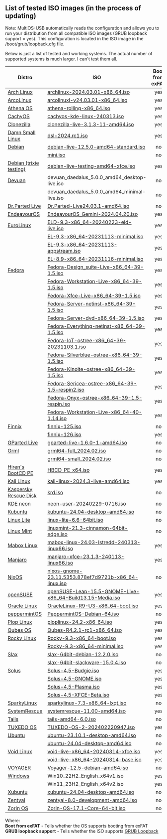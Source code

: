 ## List of tested ISO images (in the process of updating)
Note: MultiOS-USB automatically reads the configuration and allows you to run your distribution from all compatible ISO images (GRUB loopback support = yes). This configuration is located in the ISO image in the /boot/grub/loopback.cfg file.  

Below is just a list of tested and working systems. The actual number of supported systems is much larger. I can't test them all.

| Distro | ISO | Boot from exFAT | GRUB loopback support | Secure Boot support | SB from |
|---|---|:---:|:---:|:---:|---|
| [Arch Linux](https://archlinux.org) | [archlinux-2024.03.01-x86_64.iso](https://archlinux.mirrors.ovh.net/archlinux/iso/latest/archlinux-2024.03.01-x86_64.iso) | yes | yes | no | - |
| [ArcoLinux](https://www.arcolinux.info) | [arcolinuxl-v24.03.01-x86_64.iso](https://downloads.sourceforge.net/arcolinux/arcolinuxl-v24.03.01-x86_64.iso) | yes | yes | no | - |
| [Athena OS](https://athenaos.org) | [athena-rolling-x86_64.iso](https://sourceforge.net/projects/athena-iso/files/v23.11/athena-rolling-x86_64.iso) | yes | [no](../config/athenaos) | no | - |
| [CachyOS](https://cachyos.org) | [cachyos-kde-linux-240313.iso](https://cdn.cachyos.org/ISO/kde/240313/cachyos-kde-linux-240313.iso) | yes | yes | no | - |
| [Clonezilla](https://clonezilla.org) | [clonezilla-live-3.1.3-11-amd64.iso](https://downloads.sourceforge.net/clonezilla/clonezilla-live-3.1.3-11-amd64.iso) | yes | [no](../config/clonezilla) | yes | Debian |
| [Damn Small Linux](https://damnsmalllinux.org) | [dsl-2024.rc1.iso](https://damnsmalllinux.org/download/dsl-2024.rc1.iso) | yes | [no](../config/damnsmalllinux) | no | - |
| [Debian](https://www.debian.org) | [debian-live-12.5.0-amd64-standard.iso](https://cdimage.debian.org/debian-cd/current-live/amd64/iso-hybrid/debian-live-12.5.0-amd64-standard.iso) | no | yes | yes | Debian |
|  | [mini.iso](https://cdimage.debian.org/debian/dists/stable/main/installer-amd64/current/images/netboot/mini.iso) | no | [no](../config/debian) | yes | Debian |
| [Debian (trixie testing)](https://cdimage.debian.org/cdimage/weekly-live-builds/amd64/iso-hybrid/) | [debian-live-testing-amd64-xfce.iso](https://cdimage.debian.org/cdimage/weekly-live-builds/amd64/iso-hybrid/debian-live-testing-amd64-xfce.iso) | yes | yes | yes | Debian |
| [Devuan](https://www.devuan.org) | devuan_daedalus_5.0.0_amd64_desktop-live.iso | no | [no](../config/devuan) | yes | Debian |
|  | devuan_daedalus_5.0.0_amd64_minimal-live.iso | no | [no](../config/devuan) | yes | Debian |
| [Dr.Parted Live](https://dr-parted-live.sourceforge.io) | [Dr.Parted-Live24.03.1-amd64.iso](https://sourceforge.net/projects/dr-parted-live/files/Download/Dr.Parted-Live24.03.1-amd64.iso) | no | no | yes | Debian |
| [EndeavourOS](https://endeavouros.com) | [EndeavourOS_Gemini-2024.04.20.iso](https://mirror.alpix.eu/endeavouros/iso/EndeavourOS_Gemini-2024.04.20.iso) | yes | [no](../config/endeavourOS) | no | - |
| [EuroLinux](https://euro-linux.com) | [ELD-9.3-x86_64-20240223-eld-live.iso](https://dn.euro-linux.com/ELD-9.3-x86_64-20240223-eld-live.iso) | yes | [no](../config/euroLinux) | yes | RedHat |
|  | [EL-9.3-x86_64-20231113-minimal.iso](https://dn.euro-linux.com/EL-9.3-x86_64-20231113-minimal.iso) | yes | [no](../config/euroLinux) | no | - |
|  | [EL-9.3-x86_64-20231113-appstream.iso](https://dn.euro-linux.com/EL-9.3-x86_64-20231113-appstream.iso) | yes | [no](../config/euroLinux) | no | - |
|  | [EL-8.9-x86_64-20231116-minimal.iso](https://dn.euro-linux.com/EL-8.9-x86_64-20231116-minimal.iso) | yes | [no](../config/euroLinux) | no | - |
| [Fedora](https://fedoraproject.org) | [Fedora-Design_suite-Live-x86_64-39-1.5.iso](https://download.fedoraproject.org/pub/alt/releases/39/Labs/x86_64/iso/Fedora-Design_suite-Live-x86_64-39-1.5.iso) | yes | [no](../config/fedora) | yes | Fedora |
|  | [Fedora-Workstation-Live-x86_64-39-1.5.iso](https://download.fedoraproject.org/pub/fedora/linux/releases/39/Workstation/x86_64/iso/Fedora-Workstation-Live-x86_64-39-1.5.iso) | yes | [no](../config/fedora) | yes | Fedora |
|  | [Fedora-Xfce-Live-x86_64-39-1.5.iso](https://download.fedoraproject.org/pub/fedora/linux/releases/39/Spins/x86_64/iso/Fedora-Xfce-Live-x86_64-39-1.5.iso) | yes | [no](../config/fedora) | yes | Fedora |
|  | [Fedora-Server-netinst-x86_64-39-1.5.iso](https://download.fedoraproject.org/pub/fedora/linux/releases/39/Server/x86_64/iso/Fedora-Server-netinst-x86_64-39-1.5.iso) | yes | [no](../config/fedora) | yes | Fedora |
|  | [Fedora-Server-dvd-x86_64-39-1.5.iso](https://download.fedoraproject.org/pub/fedora/linux/releases/39/Server/x86_64/iso/Fedora-Server-dvd-x86_64-39-1.5.iso) | yes | [no](../config/fedora) | yes | Fedora |
|  | [Fedora-Everything-netinst-x86_64-39-1.5.iso](https://download.fedoraproject.org/pub/fedora/linux/releases/39/Everything/x86_64/iso/Fedora-Everything-netinst-x86_64-39-1.5.iso) | yes | [no](../config/fedora) | yes | Fedora |
|  | [Fedora-IoT-ostree-x86_64-39-20231103.1.iso](https://download.fedoraproject.org/pub/alt/iot/39/IoT/x86_64/iso/Fedora-IoT-ostree-x86_64-39-20231103.1.iso) | yes | [no](../config/fedora) | yes | Fedora |
|  | [Fedora-Silverblue-ostree-x86_64-39-1.5.iso](https://download.fedoraproject.org/pub/fedora/linux/releases/39/Silverblue/x86_64/iso/Fedora-Silverblue-ostree-x86_64-39-1.5.iso) | yes | [no](../config/fedora) | yes | Fedora |
|  | [Fedora-Kinoite-ostree-x86_64-39-1.5.iso](https://download.fedoraproject.org/pub/fedora/linux/releases/39/Kinoite/x86_64/iso/Fedora-Kinoite-ostree-x86_64-39-1.5.iso) | yes | [no](../config/fedora) | yes | Fedora |
|  | [Fedora-Sericea-ostree-x86_64-39-1.5-respin2.iso](https://download.fedoraproject.org/pub/alt/releases/39/respins/Sericea/x86_64/Fedora-Sericea-ostree-x86_64-39-1.5-respin2.iso) | yes | [no](../config/fedora) | yes | Fedora |
|  | [Fedora-Onyx-ostree-x86_64-39-1.5-respin.iso](https://download.fedoraproject.org/pub/alt/releases/39/respins/Onyx/x86_64/Fedora-Onyx-ostree-x86_64-39-1.5-respin.iso) | yes | [no](../config/fedora) | yes | Fedora |
|  | [Fedora-Workstation-Live-x86_64-40-1.14.iso](https://download.fedoraproject.org/pub/fedora/linux/releases/40/Workstation/x86_64/iso/Fedora-Workstation-Live-x86_64-40-1.14.iso) | yes | [no](../config/fedora) | yes | Fedora |
| [Finnix](https://www.finnix.org) | [finnix-125.iso](https://www.finnix.org/releases/125/finnix-125.iso) | no | yes | yes | Debian |
|  | [finnix-126.iso](https://www.finnix.org/releases/126/finnix-126.iso) | yes | yes | yes | Debian |
| [GParted Live](https://gparted.org/livecd.php) | [gparted-live-1.6.0-1-amd64.iso](https://downloads.sourceforge.net/gparted/gparted-live-1.6.0-1-amd64.iso) | no | [no](../config/gparted) | yes | Debian |
| [Grml](https://www.grml.org) | [grml64-full_2024.02.iso](https://download.grml.org/grml64-full_2024.02.iso) | no | yes | yes | Debian |
|  | [grml64-small_2024.02.iso](https://download.grml.org/grml64-small_2024.02.iso) | no | yes | yes | Debian |
| [Hiren's BootCD PE](https://www.hirensbootcd.org/) | [HBCD_PE_x64.iso](https://www.hirensbootcd.org/files/HBCD_PE_x64.iso) | yes | [no](../config/hbcd) | no | Microsoft |
| [Kali Linux](https://www.kali.org/) | [kali-linux-2024.3-live-amd64.iso](https://cdimage.kali.org/kali-2024.3/kali-linux-2024.3-live-amd64.iso) | yes | yes | no | - |
| [Kaspersky Rescue Disk](https://support.kaspersky.com/krd18) | [krd.iso](https://rescuedisk.s.kaspersky-labs.com/updatable/2018/krd.iso) | no | [no](../config/kaspersky) | no | - |
| [KDE neon](https://neon.kde.org) | [neon-user-20240229-0716.iso](https://files.kde.org/neon/images/user/20240229-0716/neon-user-20240229-0716.iso) | no | [no](../config/KDE_neon) | yes | Canonical |
| [Kubuntu](https://kubuntu.org) | [kubuntu-24.04-desktop-amd64.iso](https://cdimage.ubuntu.com/kubuntu/releases/24.04/release/kubuntu-24.04-desktop-amd64.iso) | no | yes | yes | Canonical |
| [Linux Lite](https://www.linuxliteos.com) | [linux-lite-6.6-64bit.iso](https://mirror.alpix.eu/linuxliteos/isos/6.6/linux-lite-6.6-64bit.iso) | no | yes | yes | Canonical |
| [Linux Mint](https://linuxmint.com) | [linuxmint-21.3-cinnamon-64bit-edge.iso](https://mirror.rackspace.com/linuxmint/iso/stable/21.3/linuxmint-21.3-cinnamon-64bit-edge.iso) | no | yes | yes | Canonical |
| [Mabox Linux](https://maboxlinux.org) | [mabox-linux-24.03-Istredd-240313-linux66.iso](https://sourceforge.net/projects/mabox-linux/files/24.03/mabox-linux-24.03-Istredd-240313-linux66.iso) | yes | yes | no | - |
| [Manjaro](https://manjaro.org) | [manjaro-xfce-23.1.3-240113-linux66.iso](https://download.manjaro.org/xfce/23.1.3/manjaro-xfce-23.1.3-240113-linux66.iso) | yes | yes | no | - |
| [NixOS](https://nixos.org) | [nixos-gnome-23.11.5353.878ef7d9721b-x86_64-linux.iso](https://releases.nixos.org/nixos/23.11/nixos-23.11.5353.878ef7d9721b/nixos-gnome-23.11.5353.878ef7d9721b-x86_64-linux.iso) | no | yes | no | - |
| [openSUSE](https://www.opensuse.org) | [openSUSE-Leap-15.5-GNOME-Live-x86_64-Build13.15-Media.iso](https://download.opensuse.org/distribution/leap/15.5/appliances/iso/openSUSE-Leap-15.5-GNOME-Live-x86_64-Build13.15-Media.iso) | yes | yes | yes | SLES |
| [Oracle Linux](https://www.oracle.com/linux) | [OracleLinux-R9-U3-x86_64-boot.iso](https://yum.oracle.com/ISOS/OracleLinux/OL9/u3/x86_64/OracleLinux-R9-U3-x86_64-boot.iso) | yes | [no](../config/oracleLinux) | yes | Oracle |
| [peppermintOS](https://peppermintos.com) | [PeppermintOS-Debian-64.iso](https://sourceforge.net/projects/peppermintos/files/isos/XFCE/PeppermintOS-Debian-64.iso) | no | yes | yes | Debian |
| [Plop Linux](https://www.plop.at/en/ploplinux/index.html) | [ploplinux-24.2-x86_64.iso](https://download.plop.at/ploplinux/24.2/live/ploplinux-24.2-x86_64.iso) | yes | [no](../config/ploplinux) | no | - |
| [Qubes OS](https://www.qubes-os.org) | [Qubes-R4.2.1-rc1-x86_64.iso](https://ftp.qubes-os.org/iso/Qubes-R4.2.1-rc1-x86_64.iso) | yes | [no](../config/qubes-os) | no | - |
| [Rocky Linux](https://rockylinux.org) | [Rocky-9.3-x86_64-boot.iso](https://download.rockylinux.org/pub/rocky/9/isos/x86_64/Rocky-9.3-x86_64-boot.iso) | yes | [no](../config/rocky) | yes | Rocky |
|  | [Rocky-9.3-x86_64-minimal.iso](https://download.rockylinux.org/pub/rocky/9/isos/x86_64/Rocky-9.3-x86_64-minimal.iso) | yes | [no](../config/rocky) | yes | Rocky |
| [Slax](https://www.slax.org) | [slax-64bit-debian-12.2.0.iso](https://ftp.sh.cvut.cz/slax/Slax-12.x/slax-64bit-debian-12.2.0.iso) | no | [no](../config/slax) | no | - |
|  | [slax-64bit-slackware-15.0.4.iso](https://ftp.sh.cvut.cz/slax/Slax-15.x/slax-64bit-slackware-15.0.4.iso) | no | [no](../config/slax) | no | - |
| [Solus](https://getsol.us) | [Solus-4.5-Budgie.iso](https://downloads.getsol.us/isos/4.5/Solus-4.5-Budgie.iso) | yes | [no](../config/solus) | yes | Solus |
|  | [Solus-4.5-GNOME.iso](https://downloads.getsol.us/isos/4.5/Solus-4.5-GNOME.iso) | yes | [no](../config/solus) | yes | Solus |
|  | [Solus-4.5-Plasma.iso](https://downloads.getsol.us/isos/4.5/Solus-4.5-Plasma.iso) | yes | [no](../config/solus) | yes | Solus |
|  | [Solus-4.5-XFCE-Beta.iso](https://downloads.getsol.us/isos/4.5/Solus-4.5-XFCE-Beta.iso) | yes | [no](../config/solus) | yes | Solus |
| [SparkyLinux](https://sparkylinux.org) | [sparkylinux-7.3-x86_64-lxqt.iso](https://downloads.sourceforge.net/sparkylinux/sparkylinux-7.3-x86_64-lxqt.iso) | no | yes | yes | Debian |
| [SystemRescue](https://www.system-rescue.org) | [systemrescue-11.00-amd64.iso](https://downloads.sourceforge.net/systemrescuecd/systemrescue-11.00-amd64.iso) | yes | yes | no | - |
| [Tails](https://tails.net) | [tails-amd64-6.0.iso](https://download.tails.net/tails/stable/tails-amd64-6.0/tails-amd64-6.0.iso) | no | [no](../config/tails) | yes | Debian |
| [TUXEDO OS](https://os.tuxedocomputers.com) | [TUXEDO-OS-2-202402220947.iso](https://os.tuxedocomputers.com/TUXEDO-OS-2-202402220947.iso) | yes | yes | yes | TUXEDO |
| [Ubuntu](https://ubuntu.com) | [ubuntu-23.10.1-desktop-amd64.iso](https://releases.ubuntu.com/23.10.1/ubuntu-23.10.1-desktop-amd64.iso) | no | yes | yes | Canonical |
|  | [ubuntu-24.04-desktop-amd64.iso](https://releases.ubuntu.com/24.04/ubuntu-24.04-desktop-amd64.iso) | no | yes | yes | Canonical |
| [Void Linux](https://voidlinux.org) | [void-live-x86_64-20240314-xfce.iso](https://repo-default.voidlinux.org/live/current/void-live-x86_64-20240314-xfce.iso) | yes | [no](../config/void-linux) | no | - |
|  | [void-live-x86_64-20240314-base.iso](https://repo-default.voidlinux.org/live/current/void-live-x86_64-20240314-base.iso) | yes | [no](../config/void-linux) | no | - |
| [VOYAGER](https://voyagerlive.org) | [Voyager-12.5-debian-amd64.iso](https://downloads.sourceforge.net/voyagerlive/Voyager-12.5-debian-amd64.iso) | no | yes | yes | Debian |
| [Windows](https://www.microsoft.com/software-download) | Win10_22H2_English_x64v1.iso | yes | [no](../config/windows) | no | Microsoft |
|  | Win11_23H2_English_x64v2.iso | yes | [no](../config/windows) | no | Microsoft |
| [Xubuntu](https://xubuntu.org) | [xubuntu-24.04-desktop-amd64.iso](https://cdimage.ubuntu.com/xubuntu/releases/24.04/release/xubuntu-24.04-desktop-amd64.iso) | no | yes | yes | Canonical |
| [Zentyal](https://zentyal.com) | [zentyal-8.0-development-amd64.iso](http://download.zentyal.com/zentyal-8.0-development-amd64.iso) | no | yes | yes | Canonical |
| [Zorin OS](https://zorinos.com) | [Zorin-OS-17.1-Core-64-bit.iso](https://mirrors.edge.kernel.org/zorinos-isos/17/Zorin-OS-17.1-Core-64-bit.iso) | no | yes | yes | Canonical |

Where:  
**Boot from exFAT** - Tells whether the OS supports booting from exFAT  
**GRUB loopback support** - Tells whether the ISO supports [GRUB Loopback](https://www.gnu.org/software/grub/manual/grub/html_node/Loopback-booting.html)  
